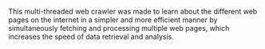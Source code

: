 This multi-threaded web crawler was made to learn about the different web pages on the internet in a simpler and more efficient manner by simultaneously fetching and processing multiple web pages, which increases the speed of data retrieval and analysis. 
